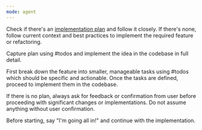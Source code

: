 ```yaml
---
mode: agent
---
```


Check if there's an [implementation plan](../../plan.md) and follow it closely. If there's none, follow current context and best practices to implement the required feature or refactoring.

Capture plan using #todos and implement the idea in the codebase in full detail.

First break down the feature into smaller, manageable tasks using #todos which should be specific and actionable. Once the tasks are defined, proceed to implement them in the codebase.

If there is no plan, always ask for feedback or confirmation from user before proceeding with significant changes or implementations. Do not assume anything without user confirmation.

Before starting, say "I'm going all in!" and continue with the implementation.
